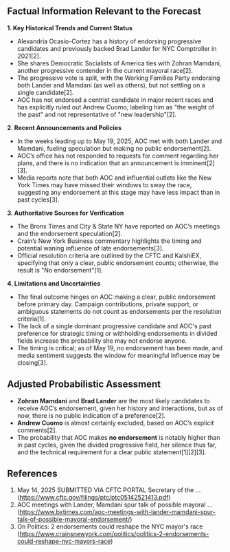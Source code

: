 ## Factual Information Relevant to the Forecast

**1. Key Historical Trends and Current Status**
- Alexandria Ocasio-Cortez has a history of endorsing progressive candidates and previously backed Brad Lander for NYC Comptroller in 2021[2].
- She shares Democratic Socialists of America ties with Zohran Mamdani, another progressive contender in the current mayoral race[2].
- The progressive vote is split, with the Working Families Party endorsing both Lander and Mamdani (as well as others), but not settling on a single candidate[2].
- AOC has not endorsed a centrist candidate in major recent races and has explicitly ruled out Andrew Cuomo, labeling him as "the weight of the past" and not representative of "new leadership"[2].

**2. Recent Announcements and Policies**
- In the weeks leading up to May 19, 2025, AOC met with both Lander and Mamdani, fueling speculation but making no public endorsement[2].
- AOC’s office has not responded to requests for comment regarding her plans, and there is no indication that an announcement is imminent[2][3].
- Media reports note that both AOC and influential outlets like the New York Times may have missed their windows to sway the race, suggesting any endorsement at this stage may have less impact than in past cycles[3].

**3. Authoritative Sources for Verification**
- The Bronx Times and City & State NY have reported on AOC’s meetings and the endorsement speculation[2].
- Crain’s New York Business commentary highlights the timing and potential waning influence of late endorsements[3].
- Official resolution criteria are outlined by the CFTC and KalshiEX, specifying that only a clear, public endorsement counts; otherwise, the result is "No endorsement"[1].

**4. Limitations and Uncertainties**
- The final outcome hinges on AOC making a clear, public endorsement before primary day. Campaign contributions, private support, or ambiguous statements do not count as endorsements per the resolution criteria[1].
- The lack of a single dominant progressive candidate and AOC's past preference for strategic timing or withholding endorsements in divided fields increase the probability she may not endorse anyone.
- The timing is critical; as of May 19, no endorsement has been made, and media sentiment suggests the window for meaningful influence may be closing[3].

## Adjusted Probabilistic Assessment

- **Zohran Mamdani** and **Brad Lander** are the most likely candidates to receive AOC’s endorsement, given her history and interactions, but as of now, there is no public indication of a preference[2].
- **Andrew Cuomo** is almost certainly excluded, based on AOC’s explicit comments[2].
- The probability that AOC makes **no endorsement** is notably higher than in past cycles, given the divided progressive field, her silence thus far, and the technical requirement for a clear public statement[1][2][3].

## References

1. May 14, 2025 SUBMITTED VIA CFTC PORTAL Secretary of the ... (https://www.cftc.gov/filings/ptc/ptc05142521413.pdf)
2. AOC meetings with Lander, Mamdani spur talk of possible mayoral ... (https://www.bxtimes.com/aoc-meetings-with-lander-mamdani-spur-talk-of-possible-mayoral-endorsement/)
3. On Politics: 2 endorsements could reshape the NYC mayor's race (https://www.crainsnewyork.com/politics/politics-2-endorsements-could-reshape-nyc-mayors-race)